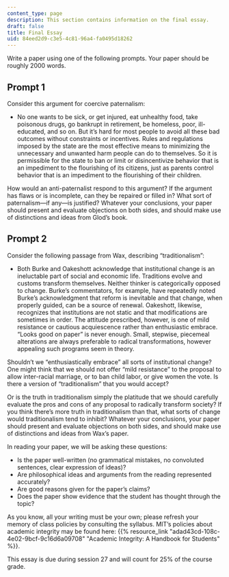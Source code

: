 ```yaml
---
content_type: page
description: This section contains information on the final essay.
draft: false
title: Final Essay
uid: 84eed2d9-c3e5-4c81-96a4-fa0495d18262
---
```

Write a paper using one of the following prompts. Your paper should be roughly 2000 words.

## Prompt 1

Consider this argument for coercive paternalism:

- No one wants to be sick, or get injured, eat unhealthy food, take poisonous drugs, go bankrupt in retirement, be homeless, poor, ill-educated, and so on. But it’s hard for most people to avoid all these bad outcomes without constraints or incentives. Rules and regulations imposed by the state are the most effective means to minimizing the unnecessary and unwanted harm people can do to themselves. So it is permissible for the state to ban or limit or disincentivize behavior that is an impediment to the flourishing of its citizens, just as parents control behavior that is an impediment to the flourishing of their children.

How would an anti-paternalist respond to this argument? If the argument has flaws or is incomplete, can they be repaired or filled in? What sort of paternalism—if any—is justified? Whatever your conclusions, your paper should present and evaluate objections on both sides, and should make use of distinctions and ideas from Glod’s book.

## Prompt 2

Consider the following passage from Wax, describing “traditionalism”:

- Both Burke and Oakeshott acknowledge that institutional change is an ineluctable part of social and economic life. Traditions evolve and customs transform themselves. Neither thinker is categorically opposed to change. Burke’s commentators, for example, have repeatedly noted Burke’s acknowledgment that reform is inevitable and that change, when properly guided, can be a source of renewal. Oakeshott, likewise, recognizes that institutions are not static and that modifications are sometimes in order. The attitude prescribed, however, is one of mild resistance or cautious acquiescence rather than enthusiastic embrace. “Looks good on paper” is never enough. Small, stepwise, piecemeal alterations are always preferable to radical transformations, however appealing such programs seem in theory.

Shouldn’t we “enthusiastically embrace” all sorts of institutional change? One might think that we should not offer “mild resistance” to the proposal to allow inter-racial marriage, or to ban child labor, or give women the vote. Is there a version of “traditionalism” that you would accept?

Or is the truth in traditionalism simply the platitude that we should carefully evaluate the pros and cons of any proposal to radically transform society? If you think there’s more truth in traditionalism than that, what sorts of change would traditionalism tend to inhibit? Whatever your conclusions, your paper should present and evaluate objections on both sides, and should make use of distinctions and ideas from Wax’s paper.

In reading your paper, we will be asking these questions: 

- Is the paper well-written (no grammatical mistakes, no convoluted sentences, clear expression of ideas)? 
- Are philosophical ideas and arguments from the reading represented accurately? 
- Are good reasons given for the paper’s claims? 
- Does the paper show evidence that the student has thought through the topic?

As you know, all your writing must be your own; please refresh your memory of class policies by consulting the syllabus. MIT’s policies about academic integrity may be found here: {{% resource_link "adad43cd-108c-4e02-9bcf-9c16d6a09708" "Academic Integrity: A Handbook for Students" %}}.

This essay is due during session 27 and will count for 25% of the course grade.